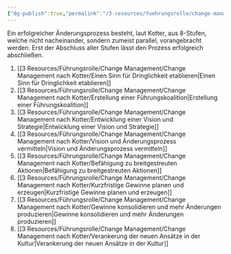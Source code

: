 ```yaml
---
{"dg-publish":true,"permalink":"/3-resources/fuehrungsrolle/change-management/change-management-nach-kotter/8-stufen-prozess-fuer-grosse-aenderungen/","created":"2024-06-23T19:46:00.361+02:00","updated":"2024-05-26T18:57:10.377+02:00"}
---
```



Ein erfolgreicher Änderungsprozess besteht, laut Kotter, aus 8-Stufen, welche nicht nacheinander, sondern zumeist parallel, vorangebracht werden. Erst der Abschluss aller Stufen lässt den Prozess erfolgreich abschließen.

1. [[3 Resources/Führungsrolle/Change Management/Change Management nach Kotter/Einen Sinn für Dringlichkeit etablieren\|Einen Sinn für Dringlichkeit etablieren]]
2. [[3 Resources/Führungsrolle/Change Management/Change Management nach Kotter/Erstellung einer Führungskoalition\|Erstellung einer Führungskoalition]]
3. [[3 Resources/Führungsrolle/Change Management/Change Management nach Kotter/Entwicklung einer Vision und Strategie\|Entwicklung einer Vision und Strategie]]
4. [[3 Resources/Führungsrolle/Change Management/Change Management nach Kotter/Vision und Änderungsprozess vermitteln\|Vision und Änderungsprozess vermitteln]]
5. [[3 Resources/Führungsrolle/Change Management/Change Management nach Kotter/Befähigung zu breitgestreuten Aktionen\|Befähigung zu breitgestreuten Aktionen]]
6. [[3 Resources/Führungsrolle/Change Management/Change Management nach Kotter/Kurzfristige Gewinne planen und erzeugen\|Kurzfristige Gewinne planen und erzeugen]]
7. [[3 Resources/Führungsrolle/Change Management/Change Management nach Kotter/Gewinne konsolidieren und mehr Änderungen produzieren\|Gewinne konsolidieren und mehr Änderungen produzieren]]
8. [[3 Resources/Führungsrolle/Change Management/Change Management nach Kotter/Verankerung der neuen Ansätze in der Kultur\|Verankerung der neuen Ansätze in der Kultur]]